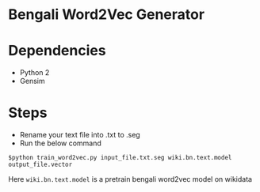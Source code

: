 # Bengali Word2Vec Generator

# Dependencies

* Python 2
* Gensim

# Steps

* Rename your text file into .txt to .seg
* Run the below command

```
$python train_word2vec.py input_file.txt.seg wiki.bn.text.model output_file.vector

```
Here `wiki.bn.text.model` is a pretrain bengali word2vec model on wikidata

